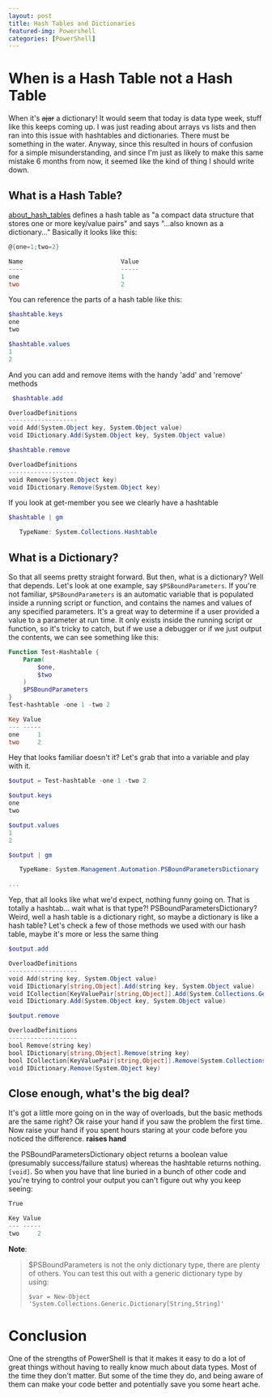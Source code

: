 ```yaml
---
layout: post
title: Hash Tables and Dictionaries
featured-img: Powershell
categories: [PowerShell]
---
```


# When is a Hash Table not a Hash Table

When it's ~~ajar~~ a dictionary!  It would seem that today is data type week, stuff like this keeps coming up.  I was just reading about arrays vs lists and then ran into this issue with hashtables and dictionaries.  There must be something in the water.  Anyway, since this resulted in hours of confusion for a simple misunderstanding, and since I'm just as likely to make this same mistake 6 months from now, it seemed like the kind of thing I should write down.

## What is a Hash Table?

[about_hash_tables](https://docs.microsoft.com/en-us/PowerShell/module/microsoft.PowerShell.core/about/about_hash_tables?view=PowerShell-6) defines a hash table as "a compact data structure that stores one or more key/value pairs" and says "...also known as a dictionary..."  Basically it looks like this:

```PowerShell
@{one=1;two=2}

Name                           Value
----                           -----
one                            1
two                            2

```
You can reference the parts of a hash table like this:

```PowerShell
$hashtable.keys
one
two

$hashtable.values
1
2
```

And you can add and remove items with the handy 'add' and 'remove' methods

```PowerShell
 $hashtable.add

OverloadDefinitions
-------------------
void Add(System.Object key, System.Object value)
void IDictionary.Add(System.Object key, System.Object value)

$hashtable.remove

OverloadDefinitions
-------------------
void Remove(System.Object key)
void IDictionary.Remove(System.Object key)
```

If you look at get-member you see we clearly have a hashtable

```PowerShell
$hashtable | gm

   TypeName: System.Collections.Hashtable
```

## What is a Dictionary?

So that all seems pretty straight forward.  But then, what is a dictionary?  Well that depends.  Let's look at one example, say `$PSBoundParameters`.  If you're not familiar, `$PSBoundParameters` is an automatic variable that is populated inside a running script or function, and contains the names and values of any specified parameters.  It's a great way to determine if a user provided a value to a parameter at run time.  It only exists inside the running script or function, so it's tricky to catch, but if we use a debugger or if we just output the contents, we can see something like this:

```PowerShell
Function Test-Hashtable {
    Param(
        $one,
        $two
    )
    $PSBoundParameters
}
Test-hashtable -one 1 -two 2

Key Value
--- -----
one     1
two     2

```
Hey that looks familiar doesn't it? Let's grab that into a variable and play with it.

```PowerShell
$output = Test-hashtable -one 1 -two 2

$output.keys
one
two

$output.values
1
2

$output | gm

   TypeName: System.Management.Automation.PSBoundParametersDictionary

...
```

Yep, that all looks like what we'd expect, nothing funny going on.  That is totally a hashtab... wait what is that type?!  PSBoundParametersDictionary?  Weird, well a hash table is a dictionary right, so maybe a dictionary is like a hash table?  Let's check a few of those methods we used with our hash table, maybe it's more or less the same thing

```PowerShell
$output.add

OverloadDefinitions
-------------------
void Add(string key, System.Object value)
void IDictionary[string,Object].Add(string key, System.Object value)
void ICollection[KeyValuePair[string,Object]].Add(System.Collections.Generic.KeyValuePair[string,System.Object] item)
void IDictionary.Add(System.Object key, System.Object value)

$output.remove

OverloadDefinitions
-------------------
bool Remove(string key)
bool IDictionary[string,Object].Remove(string key)
bool ICollection[KeyValuePair[string,Object]].Remove(System.Collections.Generic.KeyValuePair[string,System.Object] item)
void IDictionary.Remove(System.Object key)
```

## Close enough, what's the big deal?

It's got a little more going on in the way of overloads, but the basic methods are the same right?  Ok raise your hand if you saw the problem the first time.  Now raise your hand if you spent hours staring at your code before you noticed the difference.  **raises hand**

the PSBoundParametersDictionary object returns a boolean value (presumably success/failure status) whereas the hashtable returns nothing. `[void]`. So when you have that line buried in a bunch of other code and you're trying to control your output you can't figure out why you keep seeing:

```PowerShell
True

Key Value
--- -----
two     2
```

__Note__:
> $PSBoundParameters is not the only dictionary type, there are plenty of others.  You can test this out with a generic dictionary type by using:
>
> ```$var = New-Object 'System.Collections.Generic.Dictionary[String,String]'```

# Conclusion

One of the strengths of PowerShell is that it makes it easy to do a lot of great things without having to really know much about data types.  Most of the time they don't matter.  But some of the time they do, and being aware of them can make your code better and potentially save you some heart ache.
